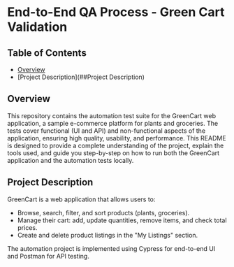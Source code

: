 # End-to-End QA Process - Green Cart Validation 
## Table of Contents
* [Overview](##Overview)
* [Project Description](##Project Description)

## Overview
This repository contains the automation test suite for the GreenCart web application, a sample e-commerce platform for plants and groceries. The tests cover functional (UI and API) and non-functional aspects of the application, ensuring high quality, usability, and performance.
This README is designed to provide a complete understanding of the project, explain the tools used, and guide you step-by-step on how to run both the GreenCart application and the automation tests locally.

## Project Description
GreenCart is a web application that allows users to:
* Browse, search, filter, and sort products (plants, groceries).
* Manage their cart: add, update quantities, remove items, and check total prices.
* Create and delete product listings in the "My Listings" section.

The automation project is implemented using Cypress for end-to-end UI and Postman for API testing.
